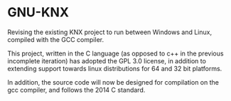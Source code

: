 # GNU-KNX
Revising the existing KNX project to run between Windows and Linux, compiled with the GCC compiler.

This project, written in the C language (as opposed to c++ in the previous incomplete iteration)
has adopted the GPL 3.0 license, in addition to extending support towards linux distributions
for 64 and 32 bit platforms.

In addition, the source code will now be designed for compilation on the gcc compiler,
and follows the 2014 C standard.

